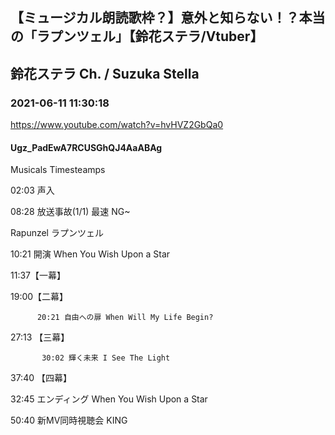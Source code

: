 ## 【ミュージカル朗読歌枠？】意外と知らない！？本当の「ラプンツェル」【鈴花ステラ/Vtuber】
## 鈴花ステラ Ch. / Suzuka Stella
### 2021-06-11 11:30:18
https://www.youtube.com/watch?v=hvHVZ2GbQa0
#### Ugz_PadEwA7RCUSGhQJ4AaABAg
Musicals Timesteamps



02:03 声入

08:28 放送事故(1/1) ​最速 NG~



Rapunzel ラプンツェル

10:21 開演 When You Wish Upon a Star

11:37【一幕】

19:00【二幕】

          20:21 自由への扉 When Will My Life Begin?

27:13 【三幕】

           30:02 輝く未来 I See The Light

37:40 【四幕】

32:45 エンディング When You Wish Upon a Star



50:40 新MV同時視聴会 KING

